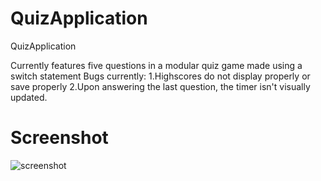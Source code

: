 # QuizApplication
 QuizApplication

Currently features five questions in a modular quiz game made using a switch statement
Bugs currently: 1.Highscores do not display properly or save properly
                 2.Upon answering the last question, the timer isn't visually updated.


# Screenshot
![screenshot](https://user-images.githubusercontent.com/51461957/138620528-999b37cf-b0d2-4ca1-a589-1a5165bb9051.JPG)
